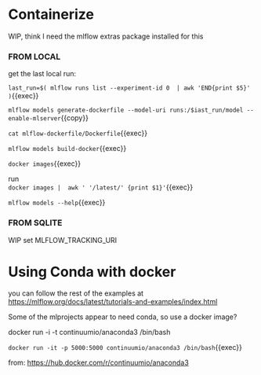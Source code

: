 # Containerize

WIP, think I need the mlflow extras package installed for this

### FROM LOCAL

get the last local run:

`last_run=$( mlflow runs list --experiment-id 0  | awk 'END{print $5}' )`{{exec}}

`mlflow models generate-dockerfile --model-uri runs:/$iast_run/model --enable-mlserver`{{copy}}

`cat mlflow-dockerfile/Dockerfile`{{exec}}

`mlflow models build-docker`{{exec}}

`docker images`{{exec}}

run  
`docker images |  awk ' '/latest/' {print $1}'`{{exec}}


`mlflow models --help`{{exec}}


### FROM SQLITE

WIP set MLFLOW_TRACKING_URI




# Using Conda with docker

you can follow the rest of the examples at https://mlflow.org/docs/latest/tutorials-and-examples/index.html

Some of the mlprojects appear to need conda, so use a docker image?

docker run -i -t continuumio/anaconda3 /bin/bash


`docker run -it -p 5000:5000 continuumio/anaconda3 /bin/bash`{{exec}}

from: https://hub.docker.com/r/continuumio/anaconda3 

